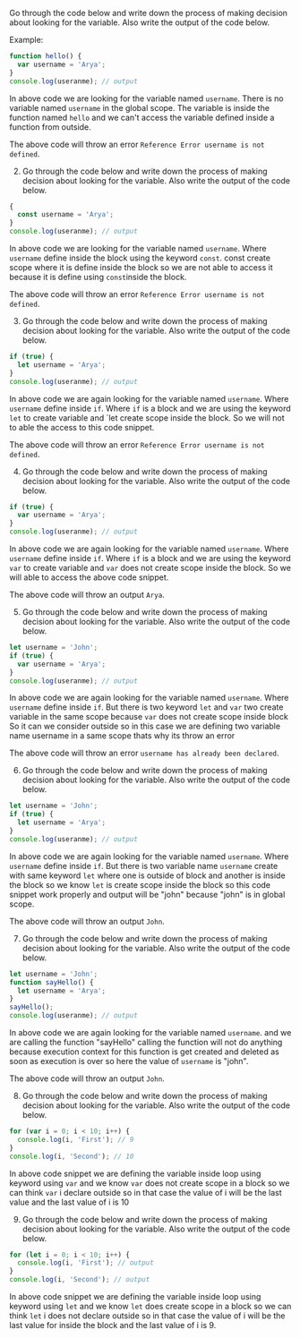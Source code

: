 Go through the code below and write down the process of making decision about looking for the variable. Also write the output of the code below.

Example:

```js
function hello() {
  var username = 'Arya';
}
console.log(useranme); // output
```

In above code we are looking for the variable named `username`. There is no variable named `username` in the global scope. The variable is inside the function named `hello` and we can't access the variable defined inside a function from outside.

The above code will throw an error `Reference Error username is not defined`.

2. Go through the code below and write down the process of making decision about looking for the variable. Also write the output of the code below.

```js
{
  const username = 'Arya';
}
console.log(useranme); // output
```

In above code we are looking for the variable named `username`. Where `username` define inside the block using the keyword `const`. const create scope where it is define inside the block so we are not able to access it because it is define using `const`inside the block.

The above code will throw an error `Reference Error username is not defined`.

3. Go through the code below and write down the process of making decision about looking for the variable. Also write the output of the code below.

```js
if (true) {
  let username = 'Arya';
}
console.log(useranme); // output
```
In above code we are again looking for the variable named `username`. Where `username` define inside `if`. Where `if` is a block and we are using the keyword `let` to create variable and `let create scope inside the block. So we will not to able the access to this code snippet.

The above code will throw an error `Reference Error username is not defined`.

4. Go through the code below and write down the process of making decision about looking for the variable. Also write the output of the code below.

```js
if (true) {
  var username = 'Arya';
}
console.log(useranme); // output
```
In above code we are again looking for the variable named `username`. Where `username` define inside `if`. Where `if` is a block and we are using the keyword `var` to create variable and `var` does not create scope inside the block. So we will able to access the above code snippet.

The above code will throw an output `Arya`.


5. Go through the code below and write down the process of making decision about looking for the variable. Also write the output of the code below.

```js
let username = 'John';
if (true) {
  var username = 'Arya';
}
console.log(useranme); // output
```
In above code we are again looking for the variable named `username`. Where `username` define inside `if`. But there is two keyword `let` and `var` two create variable in the same scope because `var` does not create scope inside block So it can we consider outside so in this case we are defining two variable name username in a same scope  thats why its throw an error

The above code will throw an error `username has already been declared`.

6. Go through the code below and write down the process of making decision about looking for the variable. Also write the output of the code below.

```js
let username = 'John';
if (true) {
  let username = 'Arya';
}
console.log(useranme); // output
```
In above code we are again looking for the variable named `username`. Where `username` define inside `if`. But there is two variable name `username` create with same keyword `let` where one is outside of block and another is inside the block so we know `let` is  create scope inside the block so this code snippet work properly and output will be "john" because "john" is in global scope.

The above code will throw an output `John`.

7. Go through the code below and write down the process of making decision about looking for the variable. Also write the output of the code below.

```js
let username = 'John';
function sayHello() {
  let username = 'Arya';
}
sayHello();
console.log(useranme); // output
```
In above code we are again looking for the variable named `username`. and we are calling the function "sayHello" calling the function will not do anything because execution context for this function is get created and deleted as soon as execution is over so here the value of `username` is "john".

The above code will throw an output `John`.

8. Go through the code below and write down the process of making decision about looking for the variable. Also write the output of the code below.

```js
for (var i = 0; i < 10; i++) {
  console.log(i, 'First'); // 9
}
console.log(i, 'Second'); // 10
```
In above code snippet we are defining the variable inside loop using keyword using `var` and we know `var` does not create scope in a block so we can think `var` i declare outside so in that case the value of i will be the last value and the last value of i is 10

9. Go through the code below and write down the process of making decision about looking for the variable. Also write the output of the code below.

```js
for (let i = 0; i < 10; i++) {
  console.log(i, 'First'); // output
}
console.log(i, 'Second'); // output
```
In above code snippet we are defining the variable inside loop using keyword using `let` and we know `let` does create scope in a block so we can think `let` i does not declare outside so in that case the value of i will be the last value for inside the block and the last value of i is 9.